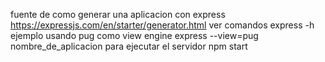  fuente de como generar una aplicacion con express
 https://expressjs.com/en/starter/generator.html
 ver comandos
 express -h
 ejemplo usando pug como view engine
 express --view=pug nombre_de_aplicacion
 para ejecutar el servidor
 npm start
 